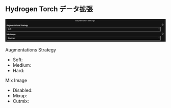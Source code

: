 ## Hydrogen Torch データ拡張

<img src="display_imgs/augmentation.png" alt="ht">

  
Augmentations Strategy
 - Soft: 
 - Medium: 
 - Hard: 
  
Mix Image
 - Disabled: 
 - Mixup: 
 - Cutmix: 
  


